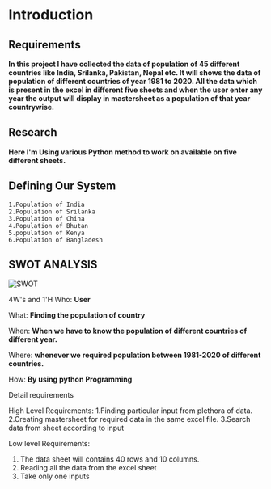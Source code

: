 # Introduction
## Requirements
**In this project I have collected the data of population of 45 different countries like India, Srilanka, Pakistan, Nepal etc. It will shows the data of population of different countries of year 1981 to 2020. All the data which is present in the excel in different five sheets and when the user enter any year the output will display in mastersheet as a population of that year countrywise.**

## Research
**Here I'm Using various Python method to work on available on five different sheets.**



## Defining Our System
    1.Population of India
    2.Population of Srilanka
    3.Population of China
    4.Population of Bhutan
    5.population of Kenya
    6.Population of Bangladesh

## SWOT ANALYSIS



![SWOT](https://user-images.githubusercontent.com/78854076/111472503-066ef300-8750-11eb-95bd-0674ab37c7b2.PNG)



4W's and 1'H
Who:
**User**

What:
**Finding the population of country**

When:
**When we have to know the population of different countries of different year.**

Where:
**whenever we required population between 1981-2020 of different countries.**

How:
**By using python Programming**

Detail requirements

 High Level Requirements:
 1.Finding particular input from plethora of data.
 2.Creating mastersheet for required data in the same excel file.
 3.Search data from sheet according to input

Low level Requirements:
1. The data sheet will contains 40 rows and 10 columns.
2. Reading all the data from the excel sheet
3. Take only one inputs
